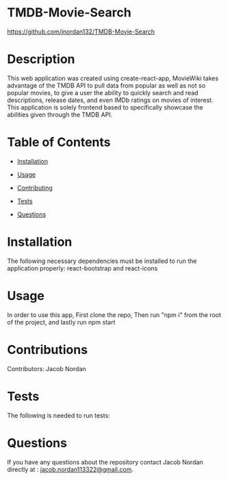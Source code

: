# TMDB-Movie-Search

https://github.com/jnordan132/TMDB-Movie-Search

# Description

This web application was created using create-react-app, MovieWiki takes advantage of the TMDB API to pull data from popular as well as not so popular movies, to give a user the ability to quickly search and read descriptions, release dates, and even IMDb ratings on movies of interest. This application is solely frontend based to specifically showcase the abilities given through the TMDB API.

# Table of Contents

- [Installation](#installation)
- [Usage](#usage)

- [Contributing](#contributing)
- [Tests](#tests)
- [Questions](#questions)

# Installation

The following necessary dependencies must be installed to run the application properly: react-bootstrap and react-icons

# Usage

In order to use this app, First clone the repo, Then run "npm i" from the root of the project, and lastly run npm start

# Contributions

​Contributors: Jacob Nordan

# Tests

The following is needed to run tests:

# Questions

If you have any questions about the repository contact Jacob Nordan directly at : jacob.nordan113322@gmail.com.
